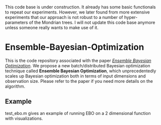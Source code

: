 This code base is under construction. It already has some basic functionals to repeat our experiments. However, we later found from more extensive experiments that our approach is not robust to a number of hyper-parameters of the Mondrian trees. I will not update this code base anymore unless someone really wants to make use of it.

# Ensemble-Bayesian-Optimization
This is the code repository associated with the paper [_Ensemble Bayesian Optimization_](https://arxiv.org/pdf/1706.01445.pdf). We propose a new batch/distributed Bayesian optimization technique called **Ensemble Bayesian Optimization**, which unprecedentedly scales up Bayesian optimization both in terms of input dimensions and observation size. Please refer to the paper if you need more details on the algorithm.

## Example
test_ebo.m gives an example of running EBO on a 2 dimensional function with visualizations. 
